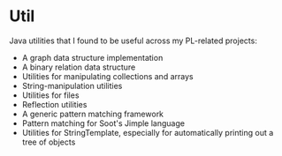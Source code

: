 # Util
Java utilities that I found to be useful across my PL-related projects:
* A graph data structure implementation
* A binary relation data structure
* Utilities for manipulating collections and arrays
* String-manipulation utilities
* Utilities for files
* Reflection utilities
* A generic pattern matching framework
* Pattern matching for Soot's Jimple language
* Utilities for StringTemplate, especially for automatically printing out a tree of objects
